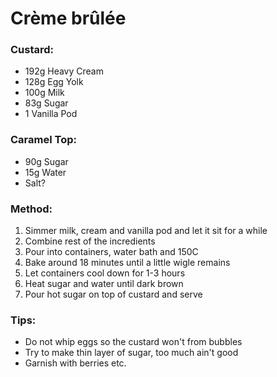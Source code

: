 # Crème brûlée

### Custard:
- 192g Heavy Cream
- 128g Egg Yolk
- 100g Milk
- 83g Sugar
- 1 Vanilla Pod

### Caramel Top:
- 90g Sugar
- 15g Water
- Salt?
  
### Method:
1. Simmer milk, cream and vanilla pod and let it sit for a while
2. Combine rest of the incredients 
3. Pour into containers, water bath and 150C
5. Bake around 18 minutes until a little wigle remains
6. Let containers cool down for 1-3 hours
7. Heat sugar and water until dark brown
8. Pour hot sugar on top of custard and serve

### Tips:
- Do not whip eggs so the custard won't from bubbles
- Try to make thin layer of sugar, too much ain't good
- Garnish with berries etc.  
